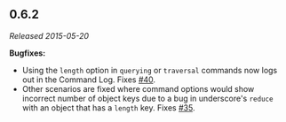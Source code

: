 ## 0.6.2

_Released 2015-05-20_

**Bugfixes:**

- Using the `length` option in `querying` or `traversal` commands now logs out
  in the Command Log. Fixes
  [#40](https://github.com/cypress-io/cypress/issues/40).
- Other scenarios are fixed where command options would show incorrect number of
  object keys due to a bug in underscore's `reduce` with an object that has a
  `length` key. Fixes [#35](https://github.com/cypress-io/cypress/issues/35).
